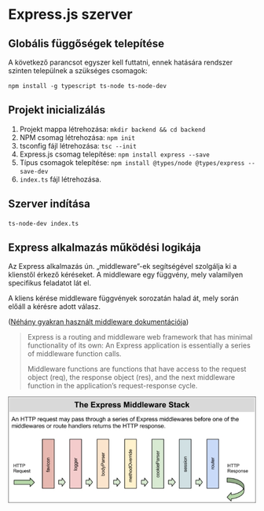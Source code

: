 # Express.js szerver

## Globális függőségek telepítése
A következő parancsot egyszer kell futtatni, ennek hatására rendszer szinten települnek a szükséges csomagok:
```
npm install -g typescript ts-node ts-node-dev
```

## Projekt inicializálás
1. Projekt mappa létrehozása: `mkdir backend && cd backend`
2. NPM csomag létrehozása: `npm init`
3. tsconfig fájl létrehozása: `tsc --init`
4. Express.js csomag telepítése: `npm install express --save`
5. Típus csomagok telepítése: `npm install @types/node @types/express --save-dev`
6. `index.ts` fájl létrehozása.

## Szerver indítása
`ts-node-dev index.ts`

## Express alkalmazás működési logikája
Az Express alkalmazás ún. „middleware”-ek segítségével szolgálja ki a klienstől érkező kéréseket. A middleware egy függvény, mely valamilyen specifikus feladatot lát el.

A kliens kérése middleware függvények sorozatán halad át, mely során előáll a kérésre adott válasz.

([Néhány gyakran használt middleware dokumentációja](https://expressjs.com/en/resources/middleware.html))

> Express is a routing and middleware web framework that has minimal functionality of its own: An Express application is essentially a series of middleware function calls.
> 
> Middleware functions are functions that have access to the request object (req), the response object (res), and the next middleware function in the application’s request-response cycle.

![Express middleware stack](./assets/express-middleware-stack.jpg)
